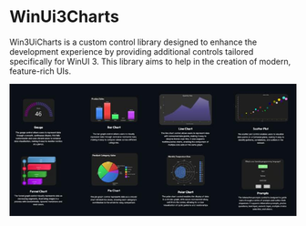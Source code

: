 # WinUi3Charts
Win3UiCharts is a custom control library designed to enhance the development experience by providing additional controls tailored specifically for WinUI 3. This library aims to help in the creation of modern, feature-rich UIs.

![Example Image](1721922108658.jpg)
